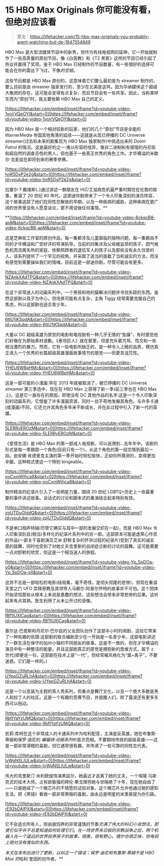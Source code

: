 # 15 HBO Max Originals 你可能没有看，但绝对应该看

> 原文：<https://lifehacker.com/15-hbo-max-originals-you-probably-arent-watching-but-de-1847554849>

HBO Max 是大型流媒体节目中的新秀，但作为有线电视网的延伸，它一开始就制作了一些高质量的原创节目。像《白莲教》和《T2 黑客》这样的节目已经引起了热议并赢得了奖项。鉴于 HBO Max 已经制作的节目数量，有一些很好的选择可能会在你的雷达下飞过，不像*的空姐*。

这些节目都是 HBO Max 原创的，这意味着它们要么最初是为 streamer 制作的，要么目前是由 streamer 独家发行的，至少在北美是这样。因为华纳媒体这个超级大集团的存在，这可能会变得有点复杂，而且节目会有一些共享。因此，当称某样东西为“原创”时，我主要依赖 HBO Max 自己的定义。

 [https://lifehacker.com/embed/inset/iframe?id=youtube-video-1vojrVQeOYI&start=0](https://lifehacker.com/embed/inset/iframe?id=youtube-video-1vojrVQeOYI&start=0) 

因为 HBO Max 是一个相对较新的玩家，他们的几个“原创”节目是全能的 WarnerMedia 帝国其他角落的延续——这就是从现已停播的 DC Universe streamer(过去和未来的剧集现为 HBO Max 独家制作)中挑选出来的 *Doom Patrol* 的情况。这是最好的之一:难以形容的怪异，像非二进制和有感情的丹尼街和超自然的调查员性的男人，但也基于一些真正优秀的角色工作。才华横溢的米歇尔·戈麦兹在即将到来的赛季参赛。

 [https://lifehacker.com/embed/inset/iframe?id=youtube-video-hnR5DxP2e2g&start=0](https://lifehacker.com/embed/inset/iframe?id=youtube-video-hnR5DxP2e2g&start=0) 

拉塞尔·T·戴维斯(*、*)通过讲述一群朋友在 HIZ/艾滋病危机最严重时期住在伦敦的故事，重温了 20 世纪 80 年代。这部迷你剧带来了一个令人印象深刻的演员阵容，这个故事追踪了他们在同性恋解放的早期，以及一种疾病的威胁，这种疾病在更广阔的世界里没有人愿意谈论，更不用说做任何事情。**

 **[https://lifehacker.com/embed/inset/iframe?id=youtube-video-6ckqcB8-apM&start=0](https://lifehacker.com/embed/inset/iframe?id=youtube-video-6ckqcB8-apM&start=0) 

这是芝麻街工作室的原创作品，每一集都涉及儿童面临的独特问题，每一集都由不同的才华横溢和广受好评的导演执导。当前的四集涉及父母被监禁的孩子、因气候危机而流离失所的家庭、依赖照顾者的退伍军人的孩子以及那些没有永久住房的人。该系列提供了一个罕见的视角，并采取了适当的直截了当和诚实的方法，而没有感觉到需要操纵我们的情绪。目前这是一部迷你剧，尽管可能会有更多。

 [https://lifehacker.com/embed/inset/iframe?id=youtube-video-NZAnkXAdTPQ&start=0](https://lifehacker.com/embed/inset/iframe?id=youtube-video-NZAnkXAdTPQ&start=0) 

在这个非常迷人的动画系列中，一个男孩和他的猫解决问题并寻找失踪的东西。虽然这部剧以孩子为中心，但场景可能有点复杂，主角 Tiggy 经常需要克服自己的焦虑，所以这部剧也适合青少年。

 [https://lifehacker.com/embed/inset/iframe?id=youtube-video-6ttU1iKSpdA&start=0](https://lifehacker.com/embed/inset/iframe?id=youtube-video-6ttU1iKSpdA&start=0) 

大量以 DC 超级英雄为原型的电影和电视剧有一种几乎无情的“急躁”，有时感觉他们好像在为原始素材道歉。《泰坦巨人》就在那里，但是充斥着咒骂、性交和一些相当激烈的暴力。然而，它有一些电影所缺乏的，是一种令人上瘾的品质，模仿真正进入一个优秀的长篇超级英雄漫画故事情节的感觉——但更具诅咒性。

 [https://lifehacker.com/embed/inset/iframe?id=youtube-video-YHEU6WBpHMc&start=0](https://lifehacker.com/embed/inset/iframe?id=youtube-video-YHEU6WBpHMc&start=0) 

这是一部可能的小漫画:早在 2013 年就被取消了，被已停播的 DC Universe streamer 第三季选中，现在在 HBO Max 上获得了新一季(前三季也在 HBO Max 上)。这是它一直存在的原因，即使没有 DC 其他作品的名字:这是一个令人印象深刻的动画系列，它借鉴了许多漫画资源，同时一丝不苟地发展其角色。与许多卡通(或漫画)不同，它还允许其角色多年来不断成长，并在此过程中引入了新一代的英雄。

 [https://lifehacker.com/embed/inset/iframe?id=youtube-video-5LERRyEROzM&start=0](https://lifehacker.com/embed/inset/iframe?id=youtube-video-5LERRyEROzM&start=0) 

《爱情生活》是 HBO Max 的第一部成人电视剧，可以追溯到...去年年中。该剧的形式是每一季跟踪一个角色(目前只有一个)，从这个角色的第一段恋情到最后一段。由安娜·肯德里克主演的第一季开始时轻松愉快，正如你所猜测的，变得更加辛酸。这种格式使这一个特别 bingeable。

 [https://lifehacker.com/embed/inset/iframe?id=youtube-video-ooCxmWjhca8&start=0](https://lifehacker.com/embed/inset/iframe?id=youtube-video-ooCxmWjhca8&start=0) 

制作精良的纪录片引入了一些明星力量，围绕 20 世纪 LGBTQ+历史上一些最重要的事件讲述故事。谈话式的讨论和脚本式的重演结合起来特别有效。

 [https://lifehacker.com/embed/inset/iframe?id=youtube-video-zpUTDuGIddQ&start=0](https://lifehacker.com/embed/inset/iframe?id=youtube-video-zpUTDuGIddQ&start=0) 

不是单口相声特辑(尽管它确实与其中一部的发展交织在一起)，而是 HBO Max 令人印象深刻且(相当)多样化的纪录片系列中的另一部。这部原本可能是虚荣心作祟的作品(一部关于喜剧演员艾米·舒默复杂的怀孕过程的纪录片)受到了真实的诚实感的鼓舞，同时也受到了对她丈夫克里斯的自闭症诊断的讨论的鼓舞。这可能需要一点对舒默的欣赏，但这是一个相当迷人的旅程。

 [https://lifehacker.com/embed/inset/iframe?id=youtube-video-Yp_5pDOa-o0&start=0](https://lifehacker.com/embed/inset/iframe?id=youtube-video-Yp_5pDOa-o0&start=0) 

这并不总是一部轻松的电影(结局集，毫不奇怪，是彻头彻尾的悲惨)，但现在重温天堂之门 UFO 崇拜邪教及其领导人马歇尔·阿普尔怀特的故事并不可怕。这个团体开始坚信那些从根本上来说是愚蠢的想法，这些想法会带来非常悲惨的后果。这听起来有点耳熟。医生利用了从未公开过的录像。

 [https://lifehacker.com/embed/inset/iframe?id=youtube-video-fBf1lUXlCag&start=0](https://lifehacker.com/embed/inset/iframe?id=youtube-video-fBf1lUXlCag&start=0) 

塞尔达·巴恩斯和丹尼尔·巴尔兹的父女团队创作了这部半小时的闹剧，这给它带来了一种有趣的氛围:这部剧的联合编剧至少在一开始是一名青少年。这部电影讲述了一群生活在保守的加州小镇的不同朋友的故事。这是不一致的，但在才华横溢的演员中有一种整洁的能量，并且这部剧真正的感觉是拥抱新的思维方式，属于 z 世代(顺便说一句，这部剧在技术上是“一代”，但经常被风格化为“属+离子”。不要迷惑。它们是一样的。)

 [https://lifehacker.com/embed/inset/iframe?id=youtube-video-UYepGZuRLhA&start=0](https://lifehacker.com/embed/inset/iframe?id=youtube-video-UYepGZuRLhA&start=0) 

这是一个以变装为主题的真人秀系列，但重点是舞厅文化，以及一个绝大多数是黑人和拉丁人的社区。这是一个有趣的竞赛节目，并提醒人们，除了露波还有更多东西可以拖动。

 [https://lifehacker.com/embed/inset/iframe?id=youtube-video-9bfIYaYzUMQ&start=0](https://lifehacker.com/embed/inset/iframe?id=youtube-video-9bfIYaYzUMQ&start=0) 

凯莉·库柯在这个非常成人的卡通系列中为哈利配音，主演是反英雄，她在布鲁斯·蒂姆和保罗·迪尼的 *蝙蝠侠:动画系列*中首次亮相。不要期待传统的超级英雄——这是一部非常滑稽的喜剧，但它通常很有趣，并传递了一些可靠的同性恋代表。

 [https://lifehacker.com/embed/inset/iframe?id=youtube-video-lvWgNSLIULw&start=0](https://lifehacker.com/embed/inset/iframe?id=youtube-video-lvWgNSLIULw&start=0) 

伟大的克里斯汀·米利欧缇饰演黑兹尔，她最近才逃离了她的丈夫，一个埃隆·马斯克式的技术大师。占有欲极强的拜伦·果戈理将她与世隔绝了十年，现在她自由了——只是她成了一个微芯片的不情愿的试验对象，这个微芯片允许他通过她的感知生活。把《黑镜》看做一部非常黑暗的喜剧，由永远是明星的米里奥提为你引路。

 [https://lifehacker.com/embed/inset/iframe?id=youtube-video-rE92bDAlPXI&start=0](https://lifehacker.com/embed/inset/iframe?id=youtube-video-rE92bDAlPXI&start=0) 

它不会适合所有人，但由狼饲养的非常谨慎的节奏*充满了伟大的科幻小说想法，即使它似乎并不总是知道如何处理它们。在一场世界末日般的宗教战争之后，两个机器人在一个遥远的世界抚养孩子的故事，很美，很有野心，偶尔也很乏味，但电视上绝对没有类似的东西。*

*本文在发布后进行了更新，以纠正一个错误；保罗·迪尼和布鲁斯·蒂姆不是 HBO Max 的*哈利·奎因的创作者。**
